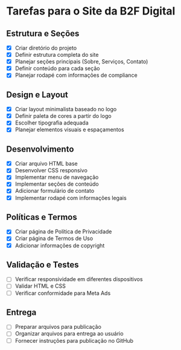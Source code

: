 # Tarefas para o Site da B2F Digital

## Estrutura e Seções
- [x] Criar diretório do projeto
- [x] Definir estrutura completa do site
- [x] Planejar seções principais (Sobre, Serviços, Contato)
- [x] Definir conteúdo para cada seção
- [x] Planejar rodapé com informações de compliance

## Design e Layout
- [x] Criar layout minimalista baseado no logo
- [x] Definir paleta de cores a partir do logo
- [x] Escolher tipografia adequada
- [x] Planejar elementos visuais e espaçamentos

## Desenvolvimento
- [x] Criar arquivo HTML base
- [x] Desenvolver CSS responsivo
- [x] Implementar menu de navegação
- [x] Implementar seções de conteúdo
- [x] Adicionar formulário de contato
- [x] Implementar rodapé com informações legais

## Políticas e Termos
- [x] Criar página de Política de Privacidade
- [x] Criar página de Termos de Uso
- [x] Adicionar informações de copyright

## Validação e Testes
- [ ] Verificar responsividade em diferentes dispositivos
- [ ] Validar HTML e CSS
- [ ] Verificar conformidade para Meta Ads

## Entrega
- [ ] Preparar arquivos para publicação
- [ ] Organizar arquivos para entrega ao usuário
- [ ] Fornecer instruções para publicação no GitHub
